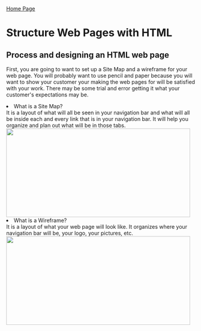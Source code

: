 [Home Page](README.md)

<!DOCTYPE html>
<html>
    <h1>Structure Web Pages with HTML</h1>
    <body>
    <h2>Process and designing an HTML web page</h2>
    <p> 
    First, you are going to want to set up a Site Map and a wireframe for your web page. You will probably want to use pencil and paper because you will want to show your customer your making the web pages for will be satisfied with your work. There may be some trial and error getting it what your customer's expectations may be. 
    <li>What is a Site Map?</li>
    It is a layout of what will all be seen in your navigation bar and what will all be inside each and every link that is in your navigation bar. It will help you organize and plan out what will be in those tabs.
     <img src="https://miro.medium.com/max/490/0*fmTh6pyS31Q3ShmG.jpg" width="490" height="237">
    <li> What is a Wireframe?</li>
    It is a layout of what your web page will look like. It organizes where your navigation bar will be, your logo, your pictures, etc.
     <img src="https://moqups.com/blog/wp-content/uploads/2020/02/Screen4b.png" width="490" height="237">
    </p>
    </body>
</html>